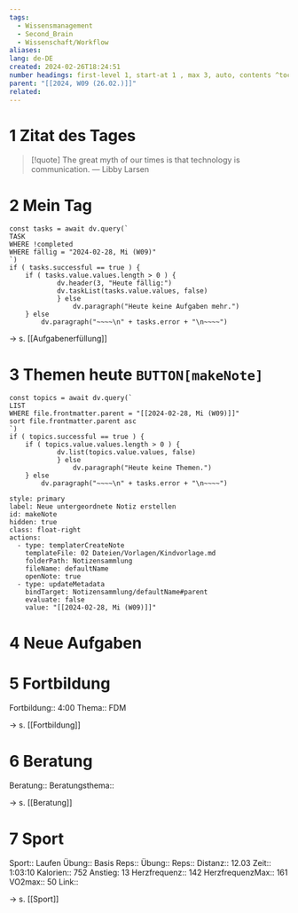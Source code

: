 ```yaml
---
tags:
  - Wissensmanagement
  - Second_Brain
  - Wissenschaft/Workflow
aliases: 
lang: de-DE
created: 2024-02-26T18:24:51
number headings: first-level 1, start-at 1 , max 3, auto, contents ^toc
parent: "[[2024, W09 (26.02.)]]"
related:
---
```

# 1 Zitat des Tages

> [!quote] The great myth of our times is that technology is communication.
> — Libby Larsen

# 2 Mein Tag
```dataviewjs 
const tasks = await dv.query(` 
TASK 
WHERE !completed
WHERE fällig = "2024-02-28, Mi (W09)"
`) 
if ( tasks.successful == true ) { 
	if ( tasks.value.values.length > 0 ) { 
			dv.header(3, "Heute fällig:") 
			dv.taskList(tasks.value.values, false) 
			} else 
				dv.paragraph("Heute keine Aufgaben mehr.")
	} else 
		dv.paragraph("~~~~\n" + tasks.error + "\n~~~~") 
```
→ s. [[Aufgabenerfüllung]]

# 3 Themen heute `BUTTON[makeNote]`
```dataviewjs 
const topics = await dv.query(` 
LIST 
WHERE file.frontmatter.parent = "[[2024-02-28, Mi (W09)]]"
sort file.frontmatter.parent asc
`) 
if ( topics.successful == true ) { 
	if ( topics.value.values.length > 0 ) { 
			dv.list(topics.value.values, false) 
			} else 
				dv.paragraph("Heute keine Themen.")
	} else 
		dv.paragraph("~~~~\n" + tasks.error + "\n~~~~") 
```
```meta-bind-button
style: primary
label: Neue untergeordnete Notiz erstellen
id: makeNote
hidden: true
class: float-right
actions:
  - type: templaterCreateNote
    templateFile: 02 Dateien/Vorlagen/Kindvorlage.md
    folderPath: Notizensammlung
    fileName: defaultName
    openNote: true
  - type: updateMetadata
    bindTarget: Notizensammlung/defaultName#parent
    evaluate: false
    value: "[[2024-02-28, Mi (W09)]]"
```
# 4 Neue Aufgaben


# 5 Fortbildung
Fortbildung:: 4:00
Thema:: FDM

→ s. [[Fortbildung]]

# 6 Beratung
Beratung:: 
Beratungsthema:: 

→ s. [[Beratung]]

# 7 Sport
Sport:: Laufen
Übung:: Basis
Reps:: 
Übung:: 
Reps:: 
Distanz:: 12.03
Zeit:: 1:03:10
Kalorien:: 752
Anstieg: 13
Herzfrequenz:: 142
HerzfrequenzMax:: 161
VO2max:: 50
Link:: 

→ s. [[Sport]]